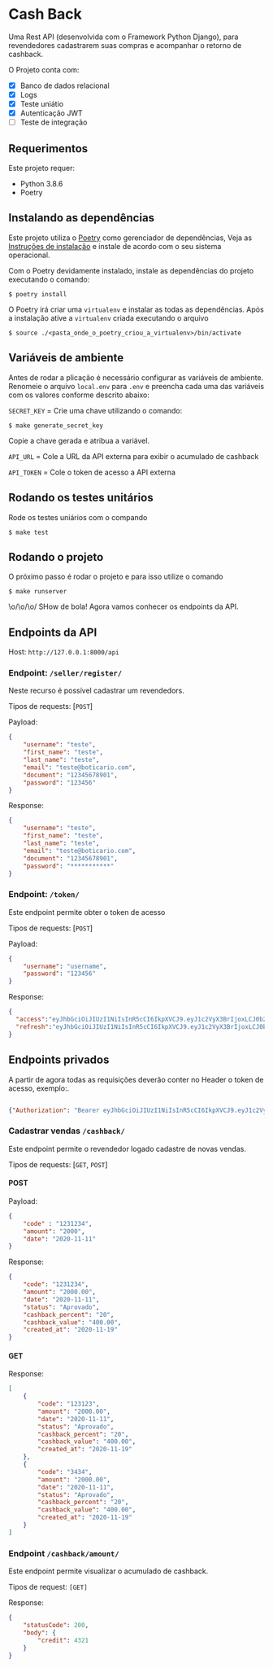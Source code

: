 # Cash Back

Uma Rest API (desenvolvida com o Framework Python Django), para revendedores cadastrarem suas compras e acompanhar o retorno de cashback.

O Projeto conta com:

- [x] Banco de dados relacional
- [x] Logs
- [x] Teste uniátio
- [x] Autenticação JWT
- [ ] Teste de integração

## Requerimentos

Este projeto requer:

- Python 3.8.6
- Poetry

## Instalando as dependências

Este projeto utiliza o [Poetry](https://python-poetry.org/) como gerenciador de dependências, Veja as [Instruções de instalação](https://python-poetry.org/docs/#installation) e instale de acordo com o seu sistema operacional.

Com o Poetry devidamente instalado, instale as dependências do projeto executando o comando:
```shell script
$ poetry install
```

O Poetry irá criar uma `virtualenv` e instalar as todas as dependências.
Após a instalação ative a `virtualenv` criada executando o arquivo 

```shell script
$ source ./<pasta_onde_o_poetry_criou_a_virtualenv>/bin/activate
````

## Variáveis de ambiente

Antes de rodar a plicação é necessário configurar as variáveis de ambiente.
Renomeie o arquivo `local.env` para `.env` e preencha cada uma das variáveis com os valores conforme descrito abaixo:

`SECRET_KEY` =  Crie uma chave utilizando o comando:
```shell script
$ make generate_secret_key
```
Copie a chave gerada e atribua a variável.


`API_URL` = Cole a URL da API externa para exibir o acumulado de cashback

`API_TOKEN` = Cole o token de acesso a API externa

## Rodando os testes unitários

Rode os testes uniários com o compando

```shell script
$ make test
```

## Rodando o projeto

O próximo passo é rodar o projeto e para isso utilize o comando

```shell script
$ make runserver
```

\o/\o/\o/ SHow de bola! Agora vamos conhecer os endpoints da API.

## Endpoints da API

Host: `http://127.0.0.1:8000/api`

### Endpoint: `/seller/register/`

Neste recurso é possível cadastrar um revendedors.

Tipos de requests: [`POST`]

Payload:
```json
{
    "username": "teste",
    "first_name": "teste",
    "last_name": "teste",
    "email": "teste@boticario.com",
    "document": "12345678901",
    "password": "123456"
}
```
Response:
```json
{
    "username": "teste",
    "first_name": "teste",
    "last_name": "teste",
    "email": "teste@boticario.com",
    "document": "12345678901",
    "password": "***********"
}
```

### Endpoint: `/token/`

Este endpoint permite obter o token de acesso

Tipos de requests: [`POST`]

Payload:
```json
{
    "username": "username",
    "password": "123456"
}
```
Response:
```json
{
  "access":"eyJhbGciOiJIUzI1NiIsInR5cCI6IkpXVCJ9.eyJ1c2VyX3BrIjoxLCJ0b2tlbl90eXBlIjoiYWNjZXNzIiwiY29sZF9zdHVmZiI6IuKYgyIsImV4cCI6MTIzNDU2LCJqdGkiOiJmZDJmOWQ1ZTFhN2M0MmU4OTQ5MzVlMzYyYmNhOGJjYSJ9.NHlztMGER7UADHZJlxNG0WSi22a2KaYSfd1S-AuT7lU",
  "refresh":"eyJhbGciOiJIUzI1NiIsInR5cCI6IkpXVCJ9.eyJ1c2VyX3BrIjoxLCJ0b2tlbl90eXBlIjoicmVmcmVzaCIsImNvbGRfc3R1ZmYiOiLimIMiLCJleHAiOjIzNDU2NywianRpIjoiZGUxMmY0ZTY3MDY4NDI3ODg5ZjE1YWMyNzcwZGEwNTEifQ.aEoAYkSJjoWH1boshQAaTkf8G3yn0kapko6HFRt7Rh4"
}

```

## Endpoints privados

A partir de agora todas as requisições deverão conter no Header o token de acesso, exemplo:.

```json

{"Authorization": "Bearer eyJhbGciOiJIUzI1NiIsInR5cCI6IkpXVCJ9.eyJ1c2VyX3BrIjoxLCJ0b2tlbl90eXBlIjoiYWNjZXNzIiwiY29sZF9zdHVmZiI6IuKYgyIsImV4cCI6MTIzNDU2LCJqdGkiOiJmZDJmOWQ1ZTFhN2M0MmU4OTQ5MzVlMzYyYmNhOGJjYSJ9.NHlztMGER7UADHZJlxNG0WSi22a2KaYSfd1S-AuT7lU"}

```

### Cadastrar vendas `/cashback/`

Este endpoint permite o revendedor logado cadastre de novas vendas.

Tipos de requests: [`GET`, `POST`]

#### POST
Payload:
```json
{
    "code" : "1231234",
    "amount": "2000",
    "date": "2020-11-11"
}
```
Response:
```json
{
    "code": "1231234",
    "amount": "2000.00",
    "date": "2020-11-11",
    "status": "Aprovado",
    "cashback_percent": "20",
    "cashback_value": "400.00",
    "created_at": "2020-11-19"
}
```

#### GET

Response:

```json
[
    {
        "code": "123123",
        "amount": "2000.00",
        "date": "2020-11-11",
        "status": "Aprovado",
        "cashback_percent": "20",
        "cashback_value": "400.00",
        "created_at": "2020-11-19"
    },
    {
        "code": "3434",
        "amount": "2000.00",
        "date": "2020-11-11",
        "status": "Aprovado",
        "cashback_percent": "20",
        "cashback_value": "400.00",
        "created_at": "2020-11-19"
    }
]
```

### Endpoint `/cashback/amount/`

Este endpoint permite visualizar o acumulado de cashback.

Tipos de request: `[GET]`

Response:
```json
{
    "statusCode": 200,
    "body": {
        "credit": 4321
    }
}
```

